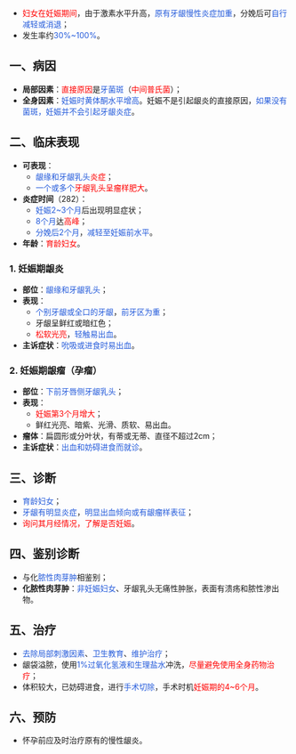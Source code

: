 * <font color="#ff0000">妇女在妊娠期间</font>，由于激素水平升高，<font color="#245bdb">原有牙龈慢性炎症加重</font>，分娩后可<font color="#245bdb">自行减轻或消退</font>；
* 发生率约<font color="#245bdb">30%~100%</font>。
## 一、病因
* **局部因素**：<font color="#ff0000">直接原因</font>是<font color="#245bdb">牙菌斑</font>（<font color="#ff0000">中间普氏菌</font>）；
* **全身因素**：<font color="#245bdb">妊娠时黄体酮水平增高</font>。妊娠不是引起龈炎的直接原因，<font color="#245bdb">如果没有菌斑，妊娠并不会引起牙龈炎症</font>。

## 二、临床表现
* **可表现**：
	* <font color="#245bdb">龈缘和牙龈乳头</font><font color="#ff0000">炎症</font>；
	* <font color="#245bdb">一个或多个</font><font color="#ff0000">牙龈乳头呈瘤样肥大</font>。
* **炎症时间**（282）：
	* <font color="#245bdb">妊娠2~3个月</font>后出现明显症状；
	* <font color="#245bdb">8个月</font>达<font color="#ff0000">高峰</font>；
	* <font color="#245bdb">分娩后2个月</font>，<font color="#245bdb">减轻至妊娠前水平</font>。
* **年龄**：<font color="#ff0000">育龄妇女</font>。
### 1. 妊娠期龈炎
* **部位**：<font color="#245bdb">龈缘和牙龈乳头</font>；
* **表现**：
	* <font color="#245bdb">个别牙龈或全口的牙龈</font>，<font color="#245bdb">前牙区为重</font>；
	* 牙龈呈鲜红或暗红色；
	* <font color="#ff0000">松软光亮</font>，<font color="#245bdb">轻触易出血</font>。
* **主诉症状**：<font color="#245bdb">吮吸或进食时易出血</font>。
### 2. 妊娠期龈瘤（孕瘤）
* **部位**：<font color="#245bdb">下前牙唇侧牙龈乳头</font>；
* **表现**：
	* <font color="#ff0000">妊娠第3个月增大</font>；
	* 鲜红光亮、暗紫、光滑、质软、易出血。
* **瘤体**：扁圆形或分叶状，有蒂或无蒂、直径不超过2cm；
* **主诉症状**：<font color="#245bdb">出血和妨碍进食而就诊</font>。

## 三、诊断
* <font color="#245bdb">育龄妇女</font>；
* <font color="#245bdb">牙龈有明显炎症</font>，<font color="#245bdb">明显出血倾向或有龈瘤样表征</font>；
* <font color="#ff0000">询问其月经情况，了解是否妊娠</font>。

## 四、鉴别诊断
* 与化<font color="#245bdb">脓性肉芽肿</font>相鉴别；
* **化脓性肉芽肿**：<font color="#245bdb">非妊娠妇女</font>、牙龈乳头无痛性肿胀，表面有溃疡和脓性渗出物。

## 五、治疗
* <font color="#245bdb">去除局部刺激因素</font>、<font color="#245bdb">卫生教育</font>、<font color="#245bdb">维护治疗</font>；
* 龈袋溢脓，使用<font color="#245bdb">1%过氧化氢液和生理盐水</font>冲洗，<font color="#ff0000">尽量避免使用全身药物治疗</font>；
* 体积较大，已妨碍进食，进行<font color="#245bdb">手术切除</font>，手术时机<font color="#ff0000">妊娠期的4~6个月</font>。

## 六、预防
* 怀孕前应及时治疗原有的慢性龈炎。





